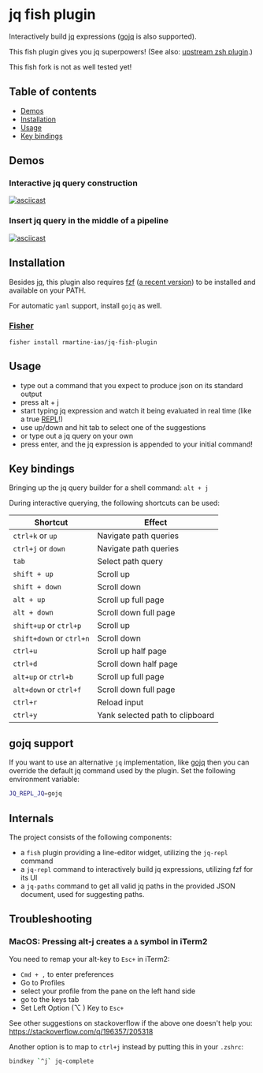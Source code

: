 # jq fish plugin

Interactively build [jq](https://stedolan.github.io/jq/) expressions
([gojq](https://github.com/itchyny/gojq) is also supported).

This fish plugin gives you jq superpowers! (See also: [upstream zsh
plugin](https://github.com/reegnz/jq-zsh-plugin).)

This fish fork is not as well tested yet!

## Table of contents

- [Demos](#demos)
- [Installation](#installation)
- [Usage](#usage)
- [Key bindings](#key-bindings)

## Demos

### Interactive jq query construction

[![asciicast](https://asciinema.org/a/IqAqzPS0ZgeaduQ3qs1B5ZgRI.svg)](https://asciinema.org/a/IqAqzPS0ZgeaduQ3qs1B5ZgRI)

### Insert jq query in the middle of a pipeline

[![asciicast](https://asciinema.org/a/9Q4Va21OzD2VTbHwntmLWGvm6.svg)](https://asciinema.org/a/9Q4Va21OzD2VTbHwntmLWGvm6)

## Installation

Besides [jq](https://stedolan.github.io/jq/), this plugin also requires
[fzf](https://github.com/junegunn/fzf#installation) ([a recent version](https://github.com/reegnz/jq-zsh-plugin/issues/19)) to be installed and available on your
PATH.

For automatic `yaml` support, install `gojq` as well.

### [Fisher](https://github.com/jorgebucaran/fisher)

```shell
fisher install rmartine-ias/jq-fish-plugin
```

## Usage

- type out a command that you expect to produce json on its standard output
- press alt + j
- start typing jq expression and watch it being evaluated in real time (like a true [REPL](https://en.wikipedia.org/wiki/Read%E2%80%93eval%E2%80%93print_loop)!)
- use up/down and hit tab to select one of the suggestions
- or type out a jq query on your own
- press enter, and the jq expression is appended to your initial command!

## Key bindings

Bringing up the jq query builder for a shell command: `alt + j`

During interactive querying, the following shortcuts can be used:

| Shortcut | Effect |
| ------ | -------- |
| `ctrl+k` or `up` | Navigate path queries |
| `ctrl+j` or `down` | Navigate path queries |
| `tab` | Select path query |
| `shift + up` | Scroll up |
| `shift + down` | Scroll down |
| `alt + up` | Scroll up full page |
| `alt + down` | Scroll down full page |
| `shift+up` or `ctrl+p` | Scroll up |
| `shift+down` or `ctrl+n` | Scroll down |
| `ctrl+u` | Scroll up half page |
| `ctrl+d` | Scroll down half page |
| `alt+up` or `ctrl+b` | Scroll up full page |
| `alt+down` or `ctrl+f` | Scroll down full page |
| `ctrl+r` | Reload input |
| `ctrl+y` | Yank selected path to clipboard |

## gojq support

If you want to use an alternative `jq` implementation, like
[gojq](https://github.com/itchyny/gojq) then you can override the default jq
command used by the plugin. Set the following environment variable:

```sh
JQ_REPL_JQ=gojq
```

## Internals

The project consists of the following components:

- a `fish` plugin providing a line-editor widget, utilizing the `jq-repl` command
- a `jq-repl` command to interactively build jq expressions, utilizing fzf for
  its UI
- a `jq-paths` command to get all valid jq paths in the provided JSON document,
  used for suggesting paths.

## Troubleshooting

### MacOS: Pressing alt-j creates a `∆` symbol in iTerm2

You need to remap your alt-key to `Esc+` in iTerm2:

- `Cmd + ,` to enter preferences
- Go to Profiles
- select your profile from the pane on the left hand side
- go to the keys tab
- Set Left Option (⌥ ) Key to `Esc+`

See other suggestions on stackoverflow if the above one doesn't help you:
<https://stackoverflow.com/q/196357/205318>

Another option is to map to `ctrl+j` instead by putting this in your `.zshrc`:

```sh
bindkey `^j` jq-complete
```
